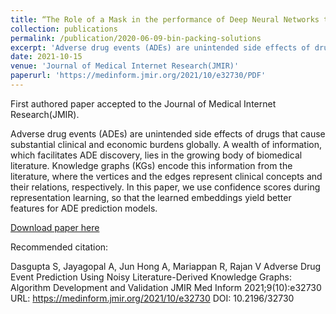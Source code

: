 ```yaml
---
title: “The Role of a Mask in the performance of Deep Neural Networks to segment cell nucclei from microscopy images”
collection: publications
permalink: /publication/2020-06-09-bin-packing-solutions
excerpt: 'Adverse drug events (ADEs) are unintended side effects of drugs that cause substantial clinical and economic burdens globally. A wealth of information, which facilitates ADE discovery, lies in the growing body of biomedical literature. Knowledge graphs (KGs) encode this information from the literature, where the vertices and the edges represent clinical concepts and their relations, respectively. In this paper, we use confidence scores during representation learning, so that the learned embeddings yield better features for ADE prediction models.'
date: 2021-10-15
venue: 'Journal of Medical Internet Research(JMIR)'
paperurl: 'https://medinform.jmir.org/2021/10/e32730/PDF'
---
```

First authored paper accepted to the Journal of Medical Internet Research(JMIR).

Adverse drug events (ADEs) are unintended side effects of drugs that cause substantial clinical and economic burdens globally. A wealth of information, which facilitates ADE discovery, lies in the growing body of biomedical literature. Knowledge graphs (KGs) encode this information from the literature, where the vertices and the edges represent clinical concepts and their relations, respectively. In this paper, we use confidence scores during representation learning, so that the learned embeddings yield better features for ADE prediction models.

[Download paper here](https://medinform.jmir.org/2021/10/e32730/PDF)

Recommended citation:

Dasgupta S, Jayagopal A, Jun Hong A, Mariappan R, Rajan V
Adverse Drug Event Prediction Using Noisy Literature-Derived Knowledge Graphs: Algorithm Development and Validation
JMIR Med Inform 2021;9(10):e32730
URL: https://medinform.jmir.org/2021/10/e32730
DOI: 10.2196/32730
